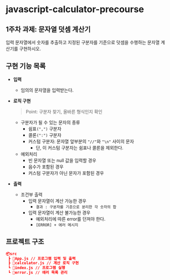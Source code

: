 # javascript-calculator-precourse

## 1주차 과제: 문자열 덧셈 계산기

입력 문자열에서 숫자를 추출하고 지정된 구분자를 기준으로 덧셈을 수행하는 문자열 계산기를 구현하시오.

## 구현 기능 목록

- **입력**

  - 임의의 문자열을 입력받는다.

- **로직 구현**

  > Point: 구분자 찾기, 올바른 형식인지 확인

  - 구분자가 될 수 있는 문자의 종류
    - 쉼표`(",")` 구분자
    - 콜론`(":")` 구분자
    - 커스텀 구분자: 문자열 앞부분의 `"//"`와 `"\n"` 사이의 문자
      - 단, 이 커스텀 구분자는 쉼표나 콜론을 제외한다.
  - 예외처리
    - 빈 문자열 또는 null 값을 입력할 경우
    - 음수가 포함된 경우
    - 커스텀 구분자가 아닌 문자가 포함된 경우

- **출력**
  - 조건부 출력
    - 입력 문자열이 계산 가능한 경우
      - `결과 : 구분자를 기준으로 분리한 각 숫자의 합`
    - 입력 문자열이 계산 불가능한 경우
      - 예외처리에 따른 error를 던져야 한다.
      - `[ERROR] + 에러 메시지`

## 프로젝트 구조

```json
📦src
 ┣ 📜App.js // 프로그램 입력 및 출력
 ┣ 📜calculator.js // 계산 로직 구현
 ┗ 📜index.js // 프로그램 실행
 ┗ 📜error.js // 에러 목록 관리
```
